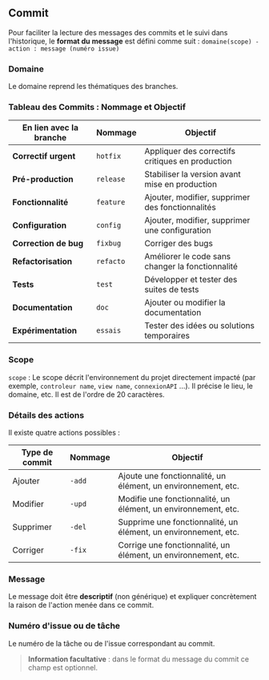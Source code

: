 ## Commit

Pour faciliter la lecture des messages des commits et le suivi dans l'historique, le **format du message** est défini comme suit : `domaine(scope) - action : message (numéro issue)`

### Domaine

Le domaine reprend les thématiques des branches.

### Tableau des Commits : Nommage et Objectif

| En lien avec la branche | Nommage         | Objectif                                                 |
|-------------------------|-----------------|----------------------------------------------------------|
| **Correctif urgent**    | `hotfix`        | Appliquer des correctifs critiques en production         |
| **Pré-production**      | `release`       | Stabiliser la version avant mise en production           |
| **Fonctionnalité**      | `feature`       | Ajouter, modifier, supprimer des fonctionnalités         |
| **Configuration**       | `config`        | Ajouter, modifier, supprimer une configuration           |
| **Correction de bug**   | `fixbug`        | Corriger des bugs                                        |
| **Refactorisation**     | `refacto`       | Améliorer le code sans changer la fonctionnalité         |
| **Tests**               | `test`          | Développer et tester des suites de tests                 |
| **Documentation**       | `doc`           | Ajouter ou modifier la documentation                     |
| **Expérimentation**     | `essais`        | Tester des idées ou solutions temporaires                |

### Scope

`scope` : Le scope décrit l'environnement du projet directement impacté (par exemple, `controleur name`, `view name`, `connexionAPI` ...). Il précise le lieu, le domaine, etc. Il est de l'ordre de 20 caractères.

### Détails des actions

Il existe quatre actions possibles :

| Type de commit       | Nommage | Objectif                                            |
|----------------------|---------|------------------------------------------------------|
| Ajouter              | `-add`  | Ajoute une fonctionnalité, un élément, un environnement, etc. |
| Modifier             | `-upd`  | Modifie une fonctionnalité, un élément, un environnement, etc. |
| Supprimer            | `-del`  | Supprime une fonctionnalité, un élément, un environnement, etc. |
| Corriger             | `-fix`  | Corrige une fonctionnalité, un élément, un environnement, etc. |

### Message

Le message doit être **descriptif** (non générique) et expliquer concrètement la raison de l'action menée dans ce commit.

### Numéro d'issue ou de tâche

Le numéro de la tâche ou de l'issue correspondant au commit.

> **Information facultative** : dans le format du message du commit ce champ est optionnel.

